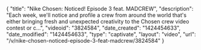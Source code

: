 {
    "title": "Nike Chosen: Noticed! Episode 3 feat. MADCREW",
    "description": "Each week, we'll notice and profile a crew from around the world that's either bringing fresh and unexpected creativity to the Chosen crew video contest or c...",
    "videoid": "3824584",
    "date_created": "1424454633",
    "date_modified": "1424454633",
    "type": "captivate",
    "layout": "video",
    "url": "\/v\/nike-chosen-noticed-episode-3-feat-madcrew\/3824584"
}